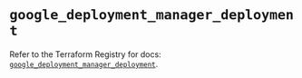 # `google_deployment_manager_deployment`

Refer to the Terraform Registry for docs: [`google_deployment_manager_deployment`](https://registry.terraform.io/providers/hashicorp/google-beta/6.36.0/docs/resources/google_deployment_manager_deployment).
